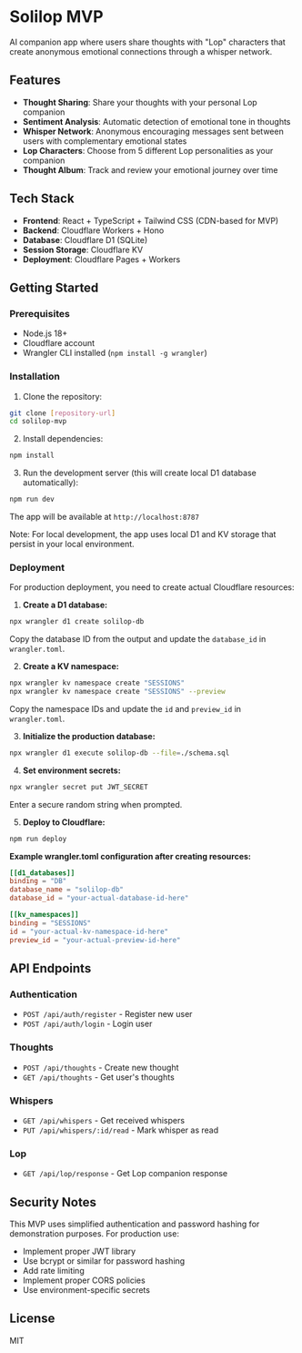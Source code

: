 # Solilop MVP

AI companion app where users share thoughts with "Lop" characters that create anonymous emotional connections through a whisper network.

## Features

- **Thought Sharing**: Share your thoughts with your personal Lop companion
- **Sentiment Analysis**: Automatic detection of emotional tone in thoughts
- **Whisper Network**: Anonymous encouraging messages sent between users with complementary emotional states
- **Lop Characters**: Choose from 5 different Lop personalities as your companion
- **Thought Album**: Track and review your emotional journey over time

## Tech Stack

- **Frontend**: React + TypeScript + Tailwind CSS (CDN-based for MVP)
- **Backend**: Cloudflare Workers + Hono
- **Database**: Cloudflare D1 (SQLite)
- **Session Storage**: Cloudflare KV
- **Deployment**: Cloudflare Pages + Workers

## Getting Started

### Prerequisites

- Node.js 18+
- Cloudflare account
- Wrangler CLI installed (`npm install -g wrangler`)

### Installation

1. Clone the repository:

```bash
git clone [repository-url]
cd solilop-mvp
```

2. Install dependencies:

```bash
npm install
```

3. Run the development server (this will create local D1 database automatically):

```bash
npm run dev
```

The app will be available at `http://localhost:8787`

Note: For local development, the app uses local D1 and KV storage that persist in your local environment.

### Deployment

For production deployment, you need to create actual Cloudflare resources:

1. **Create a D1 database:**

```bash
npx wrangler d1 create solilop-db
```

Copy the database ID from the output and update the `database_id` in `wrangler.toml`.

2. **Create a KV namespace:**

```bash
npx wrangler kv namespace create "SESSIONS"
npx wrangler kv namespace create "SESSIONS" --preview
```

Copy the namespace IDs and update the `id` and `preview_id` in `wrangler.toml`.

3. **Initialize the production database:**

```bash
npx wrangler d1 execute solilop-db --file=./schema.sql
```

4. **Set environment secrets:**

```bash
npx wrangler secret put JWT_SECRET
```

Enter a secure random string when prompted.

5. **Deploy to Cloudflare:**

```bash
npm run deploy
```

**Example wrangler.toml configuration after creating resources:**

```toml
[[d1_databases]]
binding = "DB"
database_name = "solilop-db"
database_id = "your-actual-database-id-here"

[[kv_namespaces]]
binding = "SESSIONS"
id = "your-actual-kv-namespace-id-here"
preview_id = "your-actual-preview-id-here"
```

## API Endpoints

### Authentication

- `POST /api/auth/register` - Register new user
- `POST /api/auth/login` - Login user

### Thoughts

- `POST /api/thoughts` - Create new thought
- `GET /api/thoughts` - Get user's thoughts

### Whispers

- `GET /api/whispers` - Get received whispers
- `PUT /api/whispers/:id/read` - Mark whisper as read

### Lop

- `GET /api/lop/response` - Get Lop companion response

## Security Notes

This MVP uses simplified authentication and password hashing for demonstration purposes. For production use:

- Implement proper JWT library
- Use bcrypt or similar for password hashing
- Add rate limiting
- Implement proper CORS policies
- Use environment-specific secrets

## License

MIT
